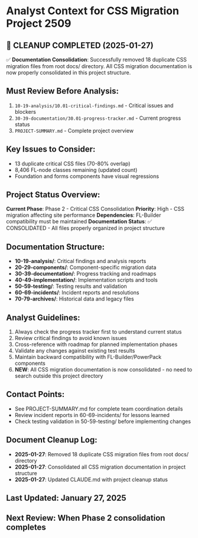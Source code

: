 # Analyst Context for CSS Migration Project 2509

## 🧹 CLEANUP COMPLETED (2025-01-27)
✅ **Documentation Consolidation**: Successfully removed 18 duplicate CSS migration files from root docs/ directory. All CSS migration documentation is now properly consolidated in this project structure.

## Must Review Before Analysis:
1. `10-19-analysis/10.01-critical-findings.md` - Critical issues and blockers
2. `30-39-documentation/30.01-progress-tracker.md` - Current progress status
3. `PROJECT-SUMMARY.md` - Complete project overview

## Key Issues to Consider:
- 13 duplicate critical CSS files (70-80% overlap)
- 8,406 FL-node classes remaining (updated count)
- Foundation and forms components have visual regressions

## Project Status Overview:
**Current Phase**: Phase 2 - Critical CSS Consolidation
**Priority**: High - CSS migration affecting site performance
**Dependencies**: FL-Builder compatibility must be maintained
**Documentation Status**: ✅ CONSOLIDATED - All files properly organized in project structure

## Documentation Structure:
- **10-19-analysis/**: Critical findings and analysis reports
- **20-29-components/**: Component-specific migration data
- **30-39-documentation/**: Progress tracking and roadmaps
- **40-49-implementation/**: Implementation scripts and tools
- **50-59-testing/**: Testing results and validation
- **60-69-incidents/**: Incident reports and resolutions
- **70-79-archives/**: Historical data and legacy files

## Analyst Guidelines:
1. Always check the progress tracker first to understand current status
2. Review critical findings to avoid known issues
3. Cross-reference with roadmap for planned implementation phases
4. Validate any changes against existing test results
5. Maintain backward compatibility with FL-Builder/PowerPack components
6. **NEW**: All CSS migration documentation is now consolidated - no need to search outside this project directory

## Contact Points:
- See PROJECT-SUMMARY.md for complete team coordination details
- Review incident reports in 60-69-incidents/ for lessons learned
- Check testing validation in 50-59-testing/ before implementing changes

## Document Cleanup Log:
- **2025-01-27**: Removed 18 duplicate CSS migration files from root docs/ directory
- **2025-01-27**: Consolidated all CSS migration documentation in project structure
- **2025-01-27**: Updated CLAUDE.md with project cleanup status

## Last Updated: January 27, 2025
## Next Review: When Phase 2 consolidation completes